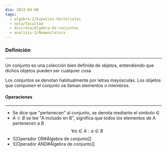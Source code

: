 ```yaml
---
dia: 2023-04-08
tags:
  - algebra-2/Espacios-Vectoriales
  - nota/facultad
  - discreta/Álgebra-de-conjuntos
  - analisis-2/Nomenclatura
---
```

### Definición
---
Un conjunto es una colección bien definida de objetos, entendiendo que dichos objetos pueden ser cualquier cosa

Los conjuntos se denotan habitualmente por letras mayúsculas. Los objetos que componen el conjunto se llaman elementos o miembros.

#### Operaciones
---
* Se dice que "pertenecen" al conjunto, se denota mediante el simbolo $\in$
* $A \subset B$ se lee "A incluido en B", significa que todos los elementos de $A$ pertenecen a $B$ $$ \forall a \in A : a \in B $$
* ![[Operador OR#Álgebra de conjunto]]
* ![[Operador AND#Álgebra de conjunto]] 